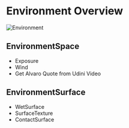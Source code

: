 # Environment Overview

![Environment](/Environment.png)

## EnvironmentSpace

- Exposure
- Wind
- Get Alvaro Quote from Udini Video

## EnvironmentSurface

- WetSurface
- SurfaceTexture
- ContactSurface